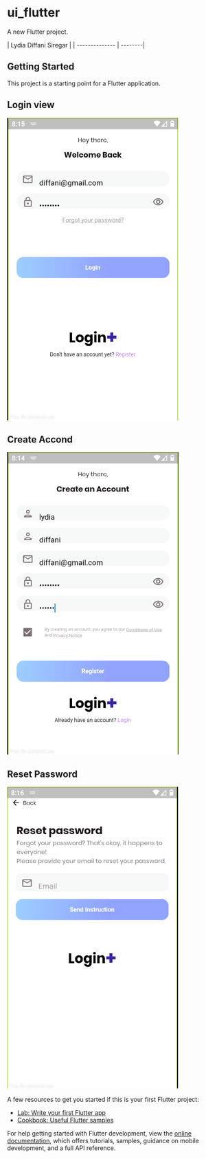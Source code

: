 # ui_flutter

A new Flutter project.


| Lydia Diffani Siregar | 
| -------------- | --------|

## Getting Started

This project is a starting point for a Flutter application.

## Login view

![assets](assets/login.png)

## Create Accond

![assets](assets/create%20accond.png)

## Reset Password

![assets](assets/resetpass.png)

A few resources to get you started if this is your first Flutter project:

- [Lab: Write your first Flutter app](https://docs.flutter.dev/get-started/codelab)
- [Cookbook: Useful Flutter samples](https://docs.flutter.dev/cookbook)

For help getting started with Flutter development, view the
[online documentation](https://docs.flutter.dev/), which offers tutorials,
samples, guidance on mobile development, and a full API reference.
